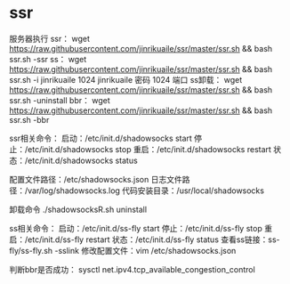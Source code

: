 # ssr
服务器执行
ssr：
wget https://raw.githubusercontent.com/jinrikuaile/ssr/master/ssr.sh && bash ssr.sh -ssr
ss：
wget https://raw.githubusercontent.com/jinrikuaile/ssr/master/ssr.sh && bash ssr.sh -i jinrikuaile 1024
jinrikuaile 密码 1024 端口
ss卸载：
wget https://raw.githubusercontent.com/jinrikuaile/ssr/master/ssr.sh && bash ssr.sh -uninstall
bbr：
wget https://raw.githubusercontent.com/jinrikuaile/ssr/master/ssr.sh && bash ssr.sh -bbr



ssr相关命令：
启动：/etc/init.d/shadowsocks start
停止：/etc/init.d/shadowsocks stop
重启：/etc/init.d/shadowsocks restart
状态：/etc/init.d/shadowsocks status
 
配置文件路径：/etc/shadowsocks.json
日志文件路径：/var/log/shadowsocks.log
代码安装目录：/usr/local/shadowsocks

卸载命令
./shadowsocksR.sh uninstall



ss相关命令：
启动：/etc/init.d/ss-fly start
停止：/etc/init.d/ss-fly stop
重启：/etc/init.d/ss-fly restart
状态：/etc/init.d/ss-fly status
查看ss链接：ss-fly/ss-fly.sh -sslink
修改配置文件：vim /etc/shadowsocks.json


判断bbr是否成功：
sysctl net.ipv4.tcp_available_congestion_control
